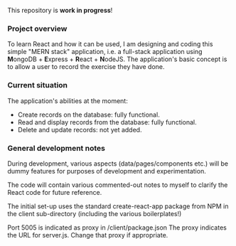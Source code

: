 This repository is **work in progress**!

### Project overview
To learn React and how it can be used, 
I am designing and coding this simple "MERN stack" application, 
i.e. a full-stack application using **M**ongoDB + **E**xpress + **R**eact + **N**odeJS. 
The application's basic concept is to allow a user to record the exercise they have done. 

### Current situation
The application's abilities at the moment:
- Create records on the database: fully functional.
- Read and display records from the database: fully functional.
- Delete and update records: not yet added.

### General development notes
During development, various aspects (data/pages/components etc.) will be dummy features for purposes of development and experimentation.

The code will contain various commented-out notes to myself to clarify the React code for future reference.

The initial set-up uses the standard create-react-app package from NPM in the client sub-directory (including the various boilerplates!)

Port 5005 is indicated as proxy in /client/package.json 
The proxy indicates the URL for server.js. 
Change that proxy if appropriate. 

